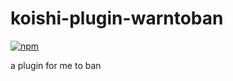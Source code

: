 # koishi-plugin-warntoban

[![npm](https://img.shields.io/npm/v/koishi-plugin-warntoban?style=flat-square)](https://www.npmjs.com/package/koishi-plugin-warntoban)

a plugin for me to ban 
